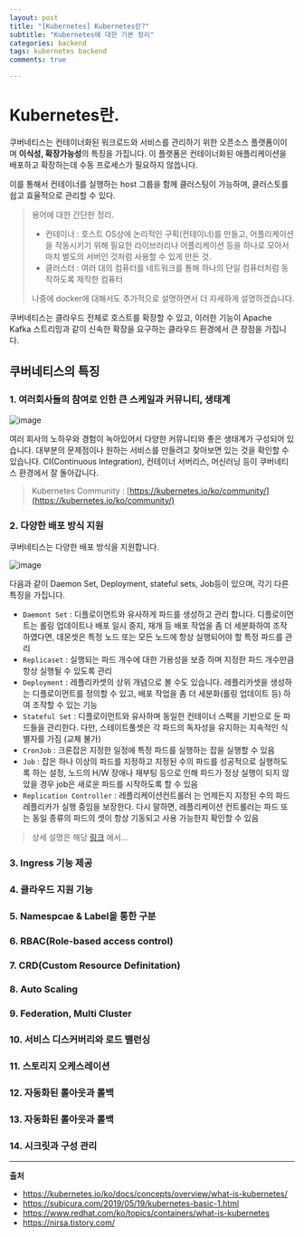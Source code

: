 ```yaml
---
layout: post
title: "[Kubernetes] Kubernetes란?"
subtitle: "Kubernetes에 대한 기본 정리"
categories: backend
tags: kubernetes backend
comments: true

---
```


# Kubernetes란.

쿠버네티스는 컨테이너화된 워크로드와 서비스를 관리하기 위한 오픈소스 플랫폼이이며 **이식성, 확장가능성**의 특징을 가집니다. 이 플랫폼은 컨테이너화된 애플리케이션을 배포하고 확장하는데 수동 프로세스가 필요하지 않씁니다.

이를 통해서 컨테이너를 실행하는 host 그룹을 함께 클러스팅이 가능하며, 클러스토를 쉽고 효율적으로 관리할 수 있다.

> 용어에 대한 간단한 정리.
> - 컨테이너 : 호스트  OS상에 논리적인 구획(컨테이너)를 만들고, 어플리케이션을 작동시키기 위해 필요한 라이브러리나 어플리케이션 등을 하나로 모아서 마치 별도의 서버인 것처럼 사용할 수 있게 만든 것.
> - 클러스터 : 여러 대의 컴퓨터를 네트워크를 통해 하나의 단일 컴퓨터처럼 동작하도록 제작한 컴퓨터
>
> 나중에 docker에 대해서도 추가적으로 설명하면서 더 자세하게 설명하겠습니다.


쿠버네티스는 클라우드 전체로 호스트를 확장할 수 있고, 이러한 기능이 Apache Kafka 스트리밍과 같이 신속한 확장을 요구하는 클라우드 환경에서 큰 장점을 가집니다.

## 쿠버네티스의 특징

### 1. 여러회사들의 참여로 인한 큰 스케일과 커뮤니티, 생태계

![image](https://user-images.githubusercontent.com/42582516/98944509-7ff19d00-2534-11eb-946b-18a309fe1399.png)

여러 회사의 노하우와 경험이 녹아있어서 다양한 커뮤니티와 좋은 생태계가 구성되어 있습니다. 대부분의 문제점이나 원하는 서비스를 만들려고 찾아보면 있는 것을 확인할 수 있습니다. CI(Continuous Integration), 컨테이너 서버리스, 머신러닝 등이 쿠버네티스 환경에서 잘 돌아갑니다.

> Kubernetes Community : [https://kubernetes.io/ko/community/](https://kubernetes.io/ko/community/)

### 2. 다양한 배포 방식 지원

쿠버네티스는 다양한 배포 방식을 지원합니다.

![image](https://user-images.githubusercontent.com/42582516/98945299-ae23ac80-2535-11eb-9fb2-f48b09e63f2c.png)

다음과 같이 Daemon Set, Deployment, stateful sets, Job등이 있으며, 각기 다른 특징을 가집니다.

- `Daemont Set` : 디플로이먼트와 유사하게 파드를 생성하고 관리 합니다. 디플로이먼트는 롤링 업데이트나 배포 일시 중지, 재개 등 배포 작업을 좀 더 세분화하여 조작하였다면, 데몬셋은 특정 노드 또는 모든 노드에 항상 실행되어야 할 특정 파드를 관리
- `Replicaset` : 실행되는 파드 개수에 대한 가용성을 보증 하며 지정한 파드 개수만큼 항상 실행될 수 있도록 관리
- `Deployment` : 레플리카셋의 상위 개념으로 볼 수도 있습니다. 레플리카셋을 생성하는 디플로이먼트를 정의할 수 있고, 배포 작업을 좀 더 세분화(롤링 업데이트 등) 하여 조작할 수 있는 기능
- `Stateful Set` : 디플로이먼트와 유사하며 동일한 컨테이너 스펙을 기반으로 둔 파드들을 관리한다. 다만, 스테이트풀셋은 각 파드의 독자성을 유지하는 지속적인 식별자를 가짐 (교체 불가)
- `CronJob` : 크론잡은 지정한 일정에 특정 파드를 실행하는 잡을 실행할 수 있음
- `Job` : 잡은 하나 이상의 파드를 지정하고 지정된 수의 파드를 성공적으로 실행하도록 하는 설정, 노드의 H/W 장애나 재부팅 등으로 인해 파드가 정상 실행이 되지 않았을 경우 job은 새로운 파드를 시작하도록 할 수 있음
- `Replication Controller` : 레플리케이션컨트롤러 는 언제든지 지정된 수의 파드 레플리카가 실행 중임을 보장한다. 다시 말하면, 레플리케이션 컨트롤러는 파드 또는 동일 종류의 파드의 셋이 항상 기동되고 사용 가능한지 확인할 수 있음

> 상세 설명은 해당 [링크](https://kubernetes.io/ko/docs/concepts/workloads/controllers/statefulset/) 에서...

### 3. Ingress 기능 제공


### 4. 클라우드 지원 기능


### 5. Namespcae & Label을 통한 구분


### 6. RBAC(Role-based access control)


### 7. CRD(Custom Resource Definitation)


### 8. Auto Scaling


### 9. Federation, Multi Cluster


### 10. 서비스 디스커버리와 로드 밸런싱


### 11. 스토리지 오케스레이션


### 12. 자동화된 롤아웃과 롤백


### 13. 자동화된 롤아웃과 롤백


### 14. 시크릿과 구성 관리
 



---

**출처**
- https://kubernetes.io/ko/docs/concepts/overview/what-is-kubernetes/
- https://subicura.com/2019/05/19/kubernetes-basic-1.html
- https://www.redhat.com/ko/topics/containers/what-is-kubernetes
- https://nirsa.tistory.com/